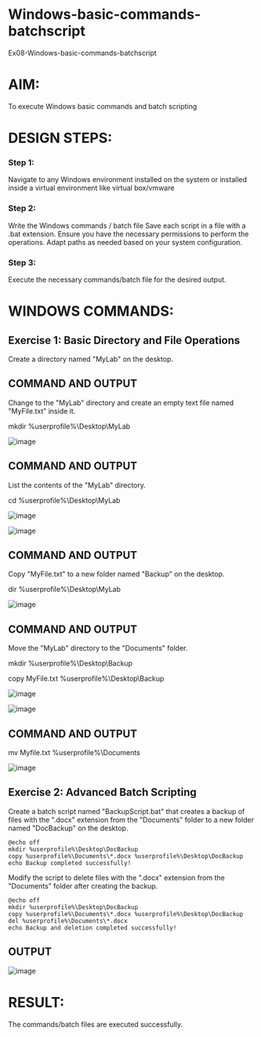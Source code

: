 # Windows-basic-commands-batchscript
Ex08-Windows-basic-commands-batchscript

# AIM:
To execute Windows basic commands and batch scripting

# DESIGN STEPS:

### Step 1:

Navigate to any Windows environment installed on the system or installed inside a virtual environment like virtual box/vmware 

### Step 2:

Write the Windows commands / batch file
Save each script in a file with a .bat extension.
Ensure you have the necessary permissions to perform the operations.
Adapt paths as needed based on your system configuration.
### Step 3:

Execute the necessary commands/batch file for the desired output. 

# WINDOWS COMMANDS:
## Exercise 1: Basic Directory and File Operations
Create a directory named "MyLab" on the desktop.


## COMMAND AND OUTPUT


Change to the "MyLab" directory and create an empty text file named "MyFile.txt" inside it.


mkdir %userprofile%\Desktop\MyLab



![image](https://github.com/rdivyav/Windows-basic-commands-batchscript/assets/148604723/87d67fab-8005-4543-a6ec-bb37b624c618)



## COMMAND AND OUTPUT


List the contents of the "MyLab" directory.


cd %userprofile%\Desktop\MyLab



![image](https://github.com/rdivyav/Windows-basic-commands-batchscript/assets/148604723/14e96613-d109-4979-b738-34b6338ece83)


![image](https://github.com/rdivyav/Windows-basic-commands-batchscript/assets/148604723/82b1d36f-8660-49d0-bf97-20a1c2d1ab1c)



## COMMAND AND OUTPUT


Copy "MyFile.txt" to a new folder named "Backup" on the desktop.


dir %userprofile%\Desktop\MyLab




![image](https://github.com/rdivyav/Windows-basic-commands-batchscript/assets/148604723/800b5913-8d9e-4250-a72f-775653e4643f)




## COMMAND AND OUTPUT



Move the "MyLab" directory to the "Documents" folder.



mkdir %userprofile%\Desktop\Backup



copy MyFile.txt %userprofile%\Desktop\Backup



![image](https://github.com/rdivyav/Windows-basic-commands-batchscript/assets/148604723/22cff166-c137-4462-85f8-eba660c2195a)



![image](https://github.com/rdivyav/Windows-basic-commands-batchscript/assets/148604723/46582502-affe-4d09-a5db-a5aa7e625415)



## COMMAND AND OUTPUT


mv Myfile.txt %userprofile%\Documents



![image](https://github.com/rdivyav/Windows-basic-commands-batchscript/assets/148604723/f5e2647b-b082-4917-b72d-2f0942027edc)



## Exercise 2: Advanced Batch Scripting
Create a batch script named "BackupScript.bat" that creates a backup of files with the ".docx" extension from the "Documents" folder to a new folder named "DocBackup" on the desktop.
```
@echo off
mkdir %userprofile%\Desktop\DocBackup
copy %userprofile%\Documents\*.docx %userprofile%\Desktop\DocBackup
echo Backup completed successfully!
```

Modify the script to delete files with the ".docx" extension from the "Documents" folder after creating the backup.

```
@echo off
mkdir %userprofile%\Desktop\DocBackup
copy %userprofile%\Documents\*.docx %userprofile%\Desktop\DocBackup
del %userprofile%\Documents\*.docx
echo Backup and deletion completed successfully!
```
## OUTPUT

![image](https://github.com/rdivyav/Windows-basic-commands-batchscript/assets/148604723/619933b3-1809-4adb-83fa-162050f8a37c)

# RESULT:
The commands/batch files are executed successfully.

